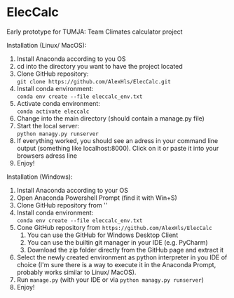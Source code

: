 # ElecCalc

Early prototype for TUMJA: Team Climates calculator project

Installation (Linux/ MacOS):

1. Install Anaconda according to you OS
2. cd into the directory you want to have the project located
3. Clone GitHub repository:  
    `git clone https://github.com/AlexHls/ElecCalc.git`
4. Install conda environment:  
    `conda env create --file eleccalc_env.txt`
5. Activate conda environment:  
    `conda activate eleccalc`
6. Change into the main directory (should contain a manage.py file)
7. Start the local server:  
    `python managy.py runserver`
8. If everything worked, you should see an adress in your command line output (something like localhost:8000). Click on it or paste it into your browsers adress line
9. Enjoy!

Installation (Windows):
1. Install Anaconda according to your OS
2. Open Anaconda Powershell Prompt (find it with Win+S)
3. Clone GitHub repository from ''
4. Install conda environment:  
    `conda env create --file eleccalc_env.txt`
5. Cone GitHub repository from `https://github.com/AlexHls/ElecCalc`
    1. You can use the GitHub for Windows Desktop Client
    2. You can use the builtin git manager in your IDE (e.g. PyCharm)
    3. Download the zip folder directly from the GitHub page and extract it
6. Select the newly created environment as python interpreter in you IDE of choice
   (I'm sure there is a way to execute it in the Anaconda Prompt, probably works similar
   to Linux/ MacOS).
7. Run `manage.py` (with your IDE or via `python managy.py runserver`)
8. Enjoy!